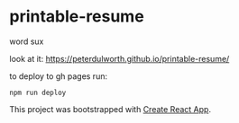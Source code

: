 # printable-resume

word sux

look at it: https://peterdulworth.github.io/printable-resume/

to deploy to gh pages run:
```
npm run deploy
```

This project was bootstrapped with [Create React App](https://github.com/facebook/create-react-app).

